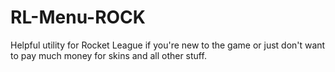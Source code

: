 # RL-Menu-ROCK
Helpful utility for Rocket League if you're new to the game or just don't want to pay much money for skins and all other stuff.
